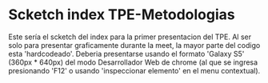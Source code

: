 # Scketch index TPE-Metodologias

Este sería el scketch del index para la primer presentacion del TPE.
Al ser solo para presentar graficamente durante la meet, la mayor parte del codigo esta 'hardcodeado'. Deberia presentarse usando el formato 'Galaxy S5' (360px * 640px) del modo Desarrollador Web de chrome (al que se ingresa presionando 'F12' o usando 'inspeccionar elemento' en el menu contextual).